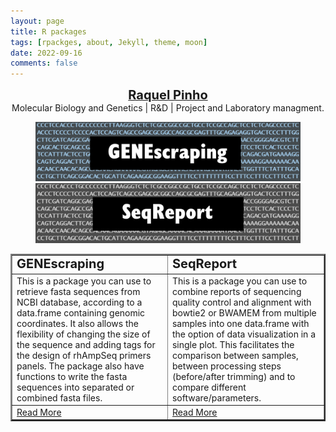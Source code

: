 ```yaml
---
layout: page
title: R packages
tags: [rpackges, about, Jekyll, theme, moon]
date: 2022-09-16
comments: false
---
```

  
<center><a href="http://raquelpinho.github.io/Moon_template"><b style="font-size:20px">Raquel Pinho</b></a></center>

<center>Molecular Biology and Genetics | R&D | Project and Laboratory managment.</center>


<figure class="half">
<a href="https://github.com/RaquelPinho/GENEscraping"><img src="genescraping.png"></a>
<a href="https://github.com/RaquelPinho/SeqReport"><img src="seqreport.png"></a>
</figure>



<table border="2px solid white">
 <tr>
    <td><b style="font-size:20px">GENEscraping</b></td>
    <td><b style="font-size:20px">SeqReport</b></td>
 </tr>
 <tr>
    <td>This is a package you can use to retrieve fasta sequences from NCBI database, according to a data.frame containing genomic coordinates. It also allows the flexibility of changing the size of the sequence and adding tags for the design of rhAmpSeq primers panels. The package also have functions to write the fasta sequences into separated or combined fasta files.</td>
    <td>This is a package you can use to combine reports of sequencing quality control and alignment with bowtie2 or BWAMEM from multiple samples into one data.frame with the option of data visualization in a single plot. This facilitates the comparison between samples, between processing steps (before/after trimming) and to compare different software/parameters.</td>
 </tr>
 <tr>
    <td><a href="https://github.com/RaquelPinho/GENEscraping" class="btn zoombtn">Read More</a></td>
    <td><a href="https://github.com/RaquelPinho/SeqReport" class="btn zoombtn">Read More</a></td>
 </tr>
</table>

